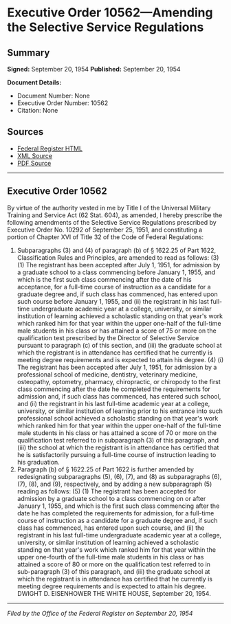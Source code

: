 # Executive Order 10562—Amending the Selective Service Regulations

## Summary

**Signed:** September 20, 1954
**Published:** September 20, 1954

**Document Details:**
- Document Number: None
- Executive Order Number: 10562
- Citation: None

## Sources
- [Federal Register HTML](https://www.presidency.ucsb.edu/documents/executive-order-10562-amending-the-selective-service-regulations)
- [XML Source](None)
- [PDF Source](None)

---

## Executive Order 10562

By virtue of the authority vested in me by Title I of the Universal Military Training and Service Act (62 Stat. 604), as amended, I hereby prescribe the following amendments of the Selective Service Regulations prescribed by Executive Order No. 10292 of September 25, 1951, and constituting a portion of Chapter XVI of Title 32 of the Code of Federal Regulations:
1. Subparagraphs (3) and (4) of paragraph (b) of § 1622.25 of Part 1622, Classification Rules and Principles, are amended to read as follows:
    (3) (1) The registrant has been accepted after July 1, 1951, for admission by a graduate school to a class commencing before January 1, 1955, and which is the first such class commencing after the date of his acceptance, for a full-time course of instruction as a candidate for a graduate degree and, if such class has commenced, has entered upon such course before January 1, 1955, and (ii) the registrant in his last full-time undergraduate academic year at a college, university, or similar institution of learning achieved a scholastic standing on that year's work which ranked him for that year within the upper one-half of the full-time male students in his class or has attained a score of 75 or more on the qualification test prescribed by the Director of Selective Service pursuant to paragraph (c) of this section, and (iii) the graduate school at which the registrant is in attendance has certified that he currently is meeting degree requirements and is expected to attain his degree.
    (4) (i) The registrant has been accepted after July 1, 1951, for admission by a professional school of medicine, dentistry, veterinary medicine, osteopathy, optometry, pharmacy, chiropractic, or chiropody to the first class commencing after the date he completed the requirements for admission and, if such class has commenced, has entered such school, and (ii) the registrant in his last full-time academic year at a college, university, or similar institution of learning prior to his entrance into such professional school achieved a scholastic standing on that year's work which ranked him for that year within the upper one-half of the full-time male students in his class or has attained a score of 70 or more on the qualification test referred to in subparagraph (3) of this paragraph, and (iii) the school at which the registrant is in attendance has certified that he is satisfactorily pursuing a full-time course of instruction leading to his graduation.
2. Paragraph (b) of § 1622.25 of Part 1622 is further amended by redesignating subparagraphs (5), (6), (7), and (8) as subparagraphs (6), (7), (8), and (9), respectively, and by adding a new subparagraph (5) reading as follows:
    (5) (1) The registrant has been accepted for admission by a graduate school to a class commencing on or after January 1, 1955, and which is the first such class commencing after the date he has completed the requirements for admission, for a full-time course of instruction as a candidate for a graduate degree and, if such class has commenced, has entered upon such course, and (ii) the registrant in his last full-time undergraduate academic year at a college, university, or similar institution of learning achieved a scholastic standing on that year's work which ranked him for that year within the upper one-fourth of the full-time male students in his class or has attained a score of 80 or more on the qualification test referred to in sub-paragraph (3) of this paragraph, and (iii) the graduate school at which the registrant is in attendance has certified that he currently is meeting degree requirements and is expected to attain his degree.
DWIGHT D. EISENHOWER
THE WHITE HOUSE,
September 20, 1954.

---

*Filed by the Office of the Federal Register on September 20, 1954*
